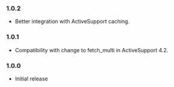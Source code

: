 ### 1.0.2

* Better integration with ActiveSupport caching.

### 1.0.1

* Compatibility with change to fetch_multi in ActiveSupport 4.2.

### 1.0.0

* Initial release
